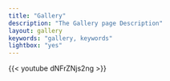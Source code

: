 ```yaml
---
title: "Gallery"
description: "The Gallery page Description"
layout: gallery
keywords: "gallery, keywords"
lightbox: "yes"
---
```


{{< youtube dNFrZNjs2ng >}}